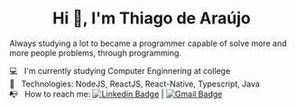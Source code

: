 <!-- <img width="auto" src="https://ik.imagekit.io/thiagoaraujo/banner_5fW1PvyrS.png" > -->

<h1 align="center">Hi 👋, I'm Thiago de Araújo</h1>
Always studying a lot to became a programmer capable of solve more and more people problems, through programming. 

 :computer:  &nbsp; I'm currently studying Computer Enginnering at college
 <br/> :rocket: &nbsp; Technologies: NodeJS, ReactJS, React-Native, Typescript, Java
 <br/> :mailbox_with_no_mail: &nbsp; How to reach me: [![Linkedin Badge](https://img.shields.io/badge/-ThiagoAraujo-blue?style=flat-square&logo=Linkedin&logoColor=white&link=https://linkedin.com/in/thiago-araujo-bezerra)](https://linkedin.com/in/thiago-araujo-bezerra)
| 
[![Gmail Badge](https://img.shields.io/badge/-thiagoasbezerra@gmail.com-c14438?style=flat-square&logo=Gmail&logoColor=white&link=mailto:thiagoasbezerra@gmail.com)](mailto:thiagoasbezerra@gmail.com)
